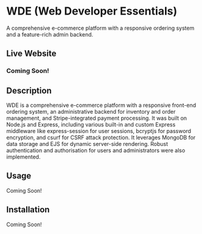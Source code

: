 # WDE (Web Developer Essentials)

A comprehensive e-commerce platform with a responsive ordering system and a feature-rich admin backend.

## Live Website

### Coming Soon!

## Description

WDE is a comprehensive e-commerce platform with a responsive front-end ordering system, an administrative backend for inventory and order management, and Stripe-integrated payment processing. It was built on Node.js and Express, including various built-in and custom Express middleware like express-session for user sessions, bcryptjs for password encryption, and csurf for CSRF attack protection. It leverages MongoDB for data storage and EJS for dynamic server-side rendering. Robust authentication and authorisation for users and administrators were also implemented.

## Usage

Coming Soon!

## Installation

Coming Soon!
